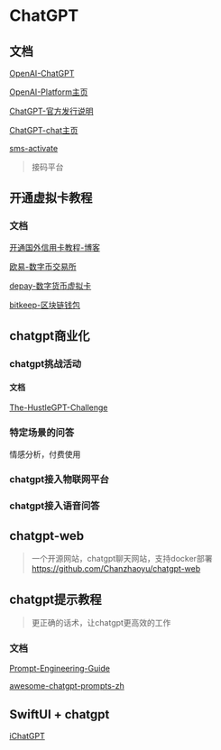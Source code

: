 # ChatGPT

## 文档

[OpenAI-ChatGPT](https://openai.com/blog/chatgpt)

[OpenAI-Platform主页](https://platform.openai.com/overview)

[ChatGPT-官方发行说明](https://help.openai.com/en/articles/6825453-chatgpt-release-notes)

[ChatGPT-chat主页](https://chat.openai.com/)

[sms-activate](https://sms-activate.org/ru)

> 接码平台

## 开通虚拟卡教程

### 文档

[开通国外信用卡教程-博客](https://chatgpt-plus.github.io/chatgpt-plus/)

[欧易-数字币交易所](https://www.cnouyi.care/cn)

[depay-数字货币虚拟卡](https://depay.depay.one/zh-cn/index.html)

[bitkeep-区块链钱包](https://bitkeep.com/zh/index)

## chatgpt商业化

### chatgpt挑战活动

#### 文档

[The-HustleGPT-Challenge](https://github.com/jtmuller5/The-HustleGPT-Challenge)

### 特定场景的问答

情感分析，付费使用

### chatgpt接入物联网平台

### chatgpt接入语音问答

## chatgpt-web

> 一个开源网站，chatgpt聊天网站，支持docker部署
> https://github.com/Chanzhaoyu/chatgpt-web

## chatgpt提示教程

> 更正确的话术，让chatgpt更高效的工作

### 文档

[Prompt-Engineering-Guide](https://github.com/dair-ai/Prompt-Engineering-Guide)

[awesome-chatgpt-prompts-zh](https://github.com/PlexPt/awesome-chatgpt-prompts-zh)

## SwiftUI + chatgpt

[iChatGPT](https://github.com/37iOS/iChatGPT)
